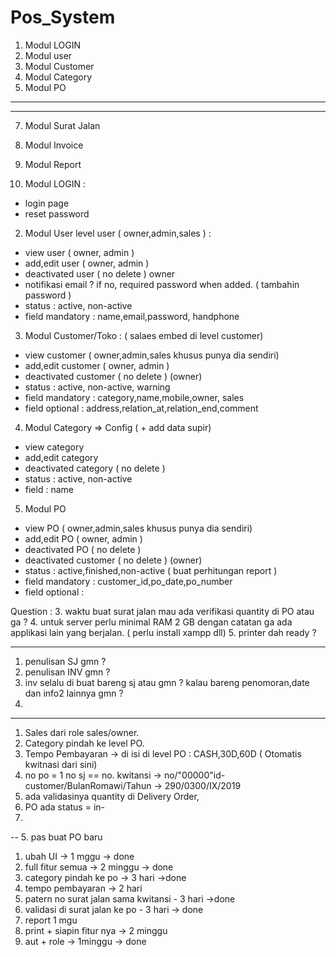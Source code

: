 # Pos_System

1. Modul LOGIN
2. Modul user
3. Modul Customer
4. Modul Category
5. Modul PO
--------------------------
----------------------------
7. Modul Surat Jalan
8. Modul Invoice
9. Modul Report



1. Modul LOGIN :
- login page
- reset password

2. Modul User level user ( owner,admin,sales ) :
- view user ( owner, admin )
- add,edit user  ( owner, admin )
- deactivated user ( no delete ) owner
- notifikasi email ? if no, required password when added. ( tambahin password )
- status : active, non-active
- field mandatory : name,email,password, handphone

3. Modul Customer/Toko : ( salaes embed di level customer)
- view customer ( owner,admin,sales khusus punya dia sendiri)
- add,edit customer ( owner, admin )
- deactivated customer ( no delete ) (owner)
- status : active, non-active, warning
- field mandatory : category,name,mobile,owner, sales
- field optional : address,relation_at,relation_end,comment

4. Modul Category => Config ( + add data supir)
- view category
- add,edit category 
- deactivated category ( no delete )
- status : active, non-active
- field : name

5. Modul PO 
- view PO ( owner,admin,sales khusus punya dia sendiri)
- add,edit PO  ( owner, admin )
- deactivated PO ( no delete ) 
- deactivated customer ( no delete ) (owner)
- status : active,finished,non-active ( buat perhitungan report )
- field mandatory : customer_id,po_date,po_number
- field optional : 


Question :
3. waktu buat surat jalan mau ada verifikasi quantity di PO atau ga ?
4. untuk server perlu minimal RAM 2 GB dengan catatan ga ada applikasi lain yang berjalan. ( perlu install xampp dll)
5. printer dah ready ?









-----------------------
1. penulisan SJ gmn ?
2. penulisan INV gmn ?
3. inv selalu di buat bareng sj atau gmn ? kalau bareng penomoran,date dan info2 lainnya gmn ?
4. 

----------------------
1. Sales dari role sales/owner.
2. Category pindah ke level PO.
3. Tempo Pembayaran -> di isi di level PO : CASH,30D,60D ( Otomatis kwitnasi dari sini)
4. no po = 1
   no sj == no. kwitansi -> no/"00000"id-customer/BulanRomawi/Tahun -> 290/0300/IX/2019
5. ada validasinya quantity di Delivery Order, 
6. PO ada status = in-
7. 
-- 5. pas buat PO baru


1. ubah UI -> 1 mggu -> done
2. full fitur semua -> 2 minggu -> done
3. category pindah ke po -> 3 hari ->done
4. tempo pembayaran -> 2 hari
5. patern no surat jalan sama kwitansi - 3 hari ->done 
6. validasi di surat jalan ke po - 3 hari -> done
7. report 1 mgu
8. print + siapin fitur nya -> 2 minggu
9. aut + role ->  1minggu -> done
